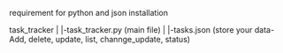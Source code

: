 requirement for python and json installation

task_tracker
  |
  |-task_tracker.py (main file)
  |
  |-tasks.json (store your data- Add, delete, update, list, channge_update, status)